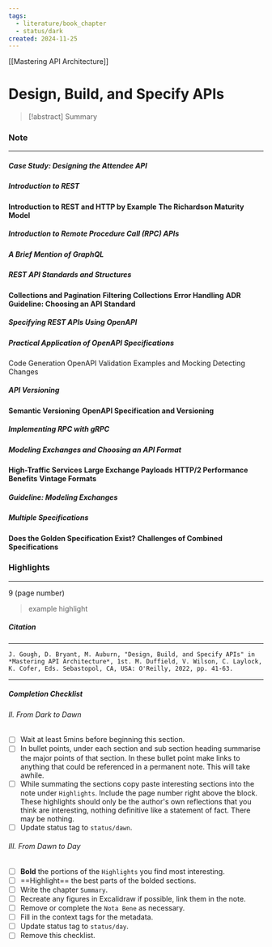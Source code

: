 ```yaml
---
tags:
  - literature/book_chapter
  - status/dark
created: 2024-11-25
---
```

[[Mastering API Architecture]]
# **Design, Build, and Specify APIs**

> [!abstract] Summary

### **Note**
---
##### **Case Study: Designing the Attendee API**
##### **Introduction to REST**
**Introduction to REST and HTTP by Example**
**The Richardson Maturity Model**
##### **Introduction to Remote Procedure Call (RPC) APIs**
##### **A Brief Mention of GraphQL**
##### **REST API Standards and Structures**
**Collections and Pagination**
**Filtering Collections**
**Error Handling**
**ADR Guideline: Choosing an API Standard**
##### **Specifying REST APIs Using OpenAPI**
##### **Practical Application of OpenAPI Specifications**
Code Generation
OpenAPI Validation
Examples and Mocking
Detecting Changes
##### **API Versioning**
**Semantic Versioning**
**OpenAPI Specification and Versioning**
##### **Implementing RPC with gRPC**
##### **Modeling Exchanges and Choosing an API Format**
**High-Traffic Services**
**Large Exchange Payloads**
**HTTP/2 Performance Benefits**
**Vintage Formats**
##### **Guideline: Modeling Exchanges**
##### **Multiple Specifications**
**Does the Golden Specification Exist?**
**Challenges of Combined Specifications**

### **Highlights**
---
9 (page number)
> example highlight
##### **Citation**
---
```
J. Gough, D. Bryant, M. Auburn, "Design, Build, and Specify APIs" in *Mastering API Architecture*, 1st. M. Duffield, V. Wilson, C. Laylock, K. Cofer, Eds. Sebastopol, CA, USA: O'Reilly, 2022, pp. 41-63.
```

---

##### Completion Checklist
###### II. From Dark to Dawn
- [ ] Wait at least 5mins before beginning this section.
- [ ] In bullet points, under each section and sub section heading summarise the major points of that section. In these bullet point make links to anything that could be referenced in a permanent note. This will take awhile.
- [ ] While summating the sections copy paste interesting sections into the note under `Highlights`. Include the page number right above the block. These highlights should only be the author's own reflections that you think are interesting, nothing definitive like a statement of fact. There may be nothing.
- [ ] Update status tag to `status/dawn`.
###### III. From Dawn to Day
- [ ]  **Bold** the portions of the `Highlights` you find most interesting.
- [ ] ==Highlight== the best parts of the bolded sections.
- [ ] Write the chapter `Summary`.
- [ ] Recreate any figures in Excalidraw if possible, link them in the note.
- [ ] Remove or complete the `Nota Bene` as necessary.
- [ ] Fill in the context tags for the metadata.
- [ ] Update status tag to `status/day`.
- [ ] Remove this checklist.